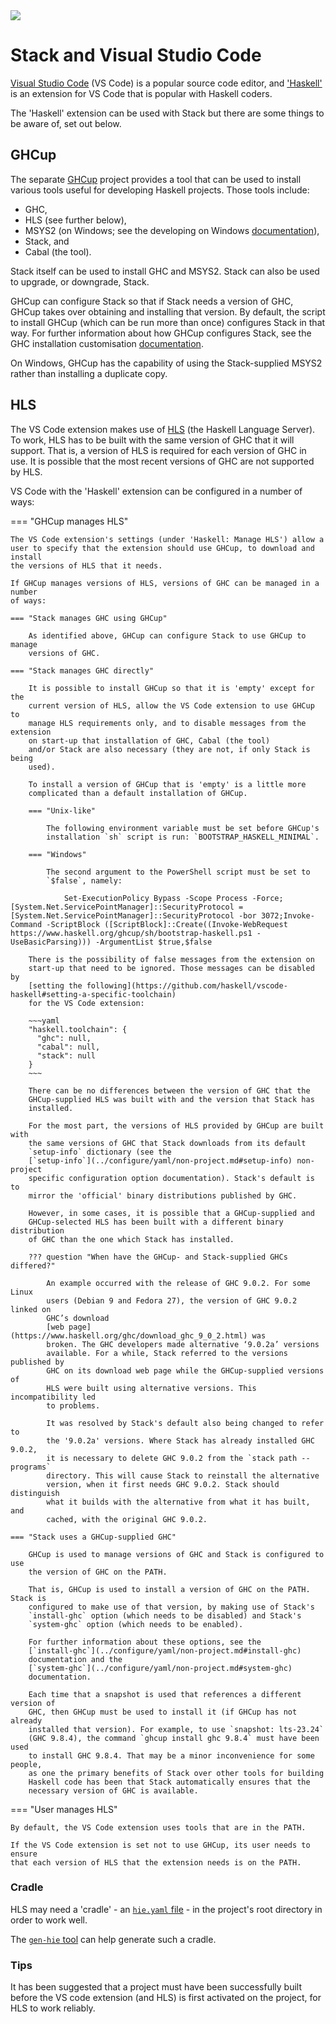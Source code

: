 <div class="hidden-warning"><a href="https://docs.haskellstack.org/"><img src="https://cdn.jsdelivr.net/gh/commercialhaskell/stack/doc/img/hidden-warning.svg"></a></div>

# Stack and Visual Studio Code

[Visual Studio Code](https://code.visualstudio.com/) (VS Code) is a popular
source code editor, and
['Haskell'](https://marketplace.visualstudio.com/items?itemName=haskell.haskell)
is an extension for VS Code that is popular with Haskell coders.

The 'Haskell' extension can be used with Stack but there are some things to be
aware of, set out below.

## GHCup

The separate [GHCup](https://www.haskell.org/ghcup/) project provides a tool
that can be used to install various tools useful for developing Haskell
projects. Those tools include:

* GHC,
* HLS (see further below),
* MSYS2 (on Windows; see the developing on Windows
  [documentation](developing_on_windows.md)),
* Stack, and
* Cabal (the tool).

Stack itself can be used to install GHC and MSYS2. Stack can also be used to
upgrade, or downgrade, Stack.

GHCup can configure Stack so that if Stack needs a version of GHC, GHCup takes
over obtaining and installing that version. By default, the script to install
GHCup (which can be run more than once) configures Stack in that way. For
further information about how GHCup configures Stack, see the GHC installation
customisation
[documentation](../configure/customisation_scripts.md#ghc-installation-customisation).

On Windows, GHCup has the capability of using the Stack-supplied MSYS2 rather
than installing a duplicate copy.

## HLS

The VS Code extension makes use of
[HLS](https://github.com/haskell/haskell-language-server) (the Haskell Language
Server). To work, HLS has to be built with the same version of GHC that it will
support. That is, a version of HLS is required for each version of GHC in use.
It is possible that the most recent versions of GHC are not supported by HLS.

VS Code with the 'Haskell' extension can be configured in a number of ways:

=== "GHCup manages HLS"

    The VS Code extension's settings (under 'Haskell: Manage HLS') allow a
    user to specify that the extension should use GHCup, to download and install
    the versions of HLS that it needs.

    If GHCup manages versions of HLS, versions of GHC can be managed in a number
    of ways:

    === "Stack manages GHC using GHCup"

        As identified above, GHCup can configure Stack to use GHCup to manage
        versions of GHC.

    === "Stack manages GHC directly"

        It is possible to install GHCup so that it is 'empty' except for the
        current version of HLS, allow the VS Code extension to use GHCup to
        manage HLS requirements only, and to disable messages from the extension
        on start-up that installation of GHC, Cabal (the tool)
        and/or Stack are also necessary (they are not, if only Stack is being
        used).

        To install a version of GHCup that is 'empty' is a little more
        complicated than a default installation of GHCup.

        === "Unix-like"

            The following environment variable must be set before GHCup's
            installation `sh` script is run: `BOOTSTRAP_HASKELL_MINIMAL`.

        === "Windows"

            The second argument to the PowerShell script must be set to
            `$false`, namely:

                Set-ExecutionPolicy Bypass -Scope Process -Force;[System.Net.ServicePointManager]::SecurityProtocol = [System.Net.ServicePointManager]::SecurityProtocol -bor 3072;Invoke-Command -ScriptBlock ([ScriptBlock]::Create((Invoke-WebRequest https://www.haskell.org/ghcup/sh/bootstrap-haskell.ps1 -UseBasicParsing))) -ArgumentList $true,$false

        There is the possibility of false messages from the extension on
        start-up that need to be ignored. Those messages can be disabled by
        [setting the following](https://github.com/haskell/vscode-haskell#setting-a-specific-toolchain)
        for the VS Code extension:

        ~~~yaml
        "haskell.toolchain": {
          "ghc": null,
          "cabal": null,
          "stack": null
        }
        ~~~

        There can be no differences between the version of GHC that the
        GHCup-supplied HLS was built with and the version that Stack has
        installed.

        For the most part, the versions of HLS provided by GHCup are built with
        the same versions of GHC that Stack downloads from its default
        `setup-info` dictionary (see the
        [`setup-info`](../configure/yaml/non-project.md#setup-info) non-project
        specific configuration option documentation). Stack's default is to
        mirror the 'official' binary distributions published by GHC.

        However, in some cases, it is possible that a GHCup-supplied and
        GHCup-selected HLS has been built with a different binary distribution
        of GHC than the one which Stack has installed.

        ??? question "When have the GHCup- and Stack-supplied GHCs differed?"

            An example occurred with the release of GHC 9.0.2. For some Linux
            users (Debian 9 and Fedora 27), the version of GHC 9.0.2 linked on
            GHC’s download
            [web page](https://www.haskell.org/ghc/download_ghc_9_0_2.html) was
            broken. The GHC developers made alternative ‘9.0.2a’ versions
            available. For a while, Stack referred to the versions published by
            GHC on its download web page while the GHCup-supplied versions of
            HLS were built using alternative versions. This incompatibility led
            to problems.

            It was resolved by Stack's default also being changed to refer to
            the '9.0.2a' versions. Where Stack has already installed GHC 9.0.2,
            it is necessary to delete GHC 9.0.2 from the `stack path --programs`
            directory. This will cause Stack to reinstall the alternative
            version, when it first needs GHC 9.0.2. Stack should distinguish
            what it builds with the alternative from what it has built, and
            cached, with the original GHC 9.0.2.

    === "Stack uses a GHCup-supplied GHC"

        GHCup is used to manage versions of GHC and Stack is configured to use
        the version of GHC on the PATH.

        That is, GHCup is used to install a version of GHC on the PATH. Stack is
        configured to make use of that version, by making use of Stack's
        `install-ghc` option (which needs to be disabled) and Stack's
        `system-ghc` option (which needs to be enabled).

        For further information about these options, see the
        [`install-ghc`](../configure/yaml/non-project.md#install-ghc)
        documentation and the
        [`system-ghc`](../configure/yaml/non-project.md#system-ghc)
        documentation.

        Each time that a snapshot is used that references a different version of
        GHC, then GHCup must be used to install it (if GHCup has not already
        installed that version). For example, to use `snapshot: lts-23.24`
        (GHC 9.8.4), the command `ghcup install ghc 9.8.4` must have been used
        to install GHC 9.8.4. That may be a minor inconvenience for some people,
        as one the primary benefits of Stack over other tools for building
        Haskell code has been that Stack automatically ensures that the
        necessary version of GHC is available.

=== "User manages HLS"

    By default, the VS Code extension uses tools that are in the PATH.

    If the VS Code extension is set not to use GHCup, its user needs to ensure
    that each version of HLS that the extension needs is on the PATH.

### Cradle

HLS may need a 'cradle' - an
[`hie.yaml` file](https://hackage.haskell.org/package/hie-bios#stack) - in the
project's root directory in order to work well.

The [`gen-hie` tool](https://hackage.haskell.org/package/implicit-hie) can help
generate such a cradle.

### Tips

It has been suggested that a project must have been successfully built before
the VS code extension (and HLS) is first activated on the project, for HLS to
work reliably.
